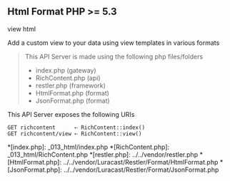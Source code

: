 Html Format <requires>PHP >= 5.3</requires>
-----------

 <tag>view</tag>
 <tag>html</tag>


Add a custom view to your data using view templates in various formats

> This API Server is made using the following php files/folders
> 
> * index.php      (gateway)
> * RichContent.php      (api)
> * restler.php      (framework)
> * HtmlFormat.php      (format)
> * JsonFormat.php      (format)

This API Server exposes the following URIs

    GET richcontent      ⇠ RichContent::index()
    GET richcontent/view ⇠ RichContent::view()








*[index.php]: _013_html/index.php
*[RichContent.php]: _013_html/RichContent.php
*[restler.php]: ../../vendor/restler.php
*[HtmlFormat.php]: ../../vendor/Luracast/Restler/Format/HtmlFormat.php
*[JsonFormat.php]: ../../vendor/Luracast/Restler/Format/JsonFormat.php

